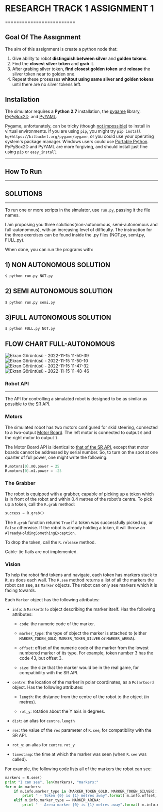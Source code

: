 # RESEARCH TRACK 1  ASSIGNMENT 1
=========================

## Goal Of The Assıgnment

The aim of this assignment is create a python node that: 

1. Give ability to robot **distinguish between silver** and **golden tokens**.
2. Find the **closest silver token** and **grab** it.
3. After grabing silver token, **find closest golden token** and **release** the silver token near to golden one.
4. Repeat these prosesses **whitout using same silver and golden tokens** until there are no silver tokens left.


## Installation

The simulator requires a **Python 2.7** installation, the [pygame](http://pygame.org/) library, [PyPyBox2D](https://pypi.python.org/pypi/pypybox2d/2.1-r331), and [PyYAML](https://pypi.python.org/pypi/PyYAML/).

Pygame, unfortunately, can be tricky (though [not impossible](http://askubuntu.com/q/312767)) to install in virtual environments. If you are using `pip`, you might try `pip install hg+https://bitbucket.org/pygame/pygame`, or you could use your operating system's package manager. Windows users could use [Portable Python](http://portablepython.com/). PyPyBox2D and PyYAML are more forgiving, and should install just fine using `pip` or `easy_install`.

---------------------------------

## How To Run

---------------------------






## SOLUTIONS 
-----------------------------

To run one or more scripts in the simulator, use `run.py`, passing it the file names. 

I am proposing you three solutions(non-autonomous, semi-autonomous and full-autonomous), with an increasing level of difficulty.
The instruction for the three exercises can be found inside the .py files (NOT.py, semi.py, FULL.py).

When done, you can run the programs with:

## 1) NON AUTONOMOUS SOLUTION

```bash
$ python run.py NOT.py
```
## 2) SEMI AUTONOMOUS SOLUTION
```bash
$ python run.py semi.py
```
## 3)FULL AUTONOMOUS SOLUTION

```bash
$ python FULL.py NOT.py
```
## FLOW CHART FULL-AUTONOMOUS

![Ekran Görüntüsü - 2022-11-15 11-50-39](https://user-images.githubusercontent.com/117012520/201902114-55ff5ecb-5398-48e1-a9e5-1c3c8627db7c.png)
![Ekran Görüntüsü - 2022-11-15 11-50-10](https://user-images.githubusercontent.com/117012520/201902122-87af2adc-5e84-4b44-afb8-71c7a1292f28.png)
![Ekran Görüntüsü - 2022-11-15 11-47-32](https://user-images.githubusercontent.com/117012520/201902137-189651ee-0d67-4424-9af2-ea4c32dfd821.png)
![Ekran Görüntüsü - 2022-11-15 11-48-46](https://user-images.githubusercontent.com/117012520/201902143-391aa100-951a-41f4-8305-c6d2640ce4bc.png)




### Robot API

---------



The API for controlling a simulated robot is designed to be as similar as possible to the [SR API][sr-api].



### Motors ###



The simulated robot has two motors configured for skid steering, connected to a two-output [Motor Board](https://studentrobotics.org/docs/kit/motor_board). The left motor is connected to output `0` and the right motor to output `1`.



The Motor Board API is identical to [that of the SR API](https://studentrobotics.org/docs/programming/sr/motors/), except that motor boards cannot be addressed by serial number. So, to turn on the spot at one quarter of full power, one might write the following:



```python
R.motors[0].m0.power = 25
R.motors[0].m1.power = -25
```



### The Grabber ###



The robot is equipped with a grabber, capable of picking up a token which is in front of the robot and within 0.4 metres of the robot's centre. To pick up a token, call the `R.grab` method:



```python
success = R.grab()
```



The `R.grab` function returns `True` if a token was successfully picked up, or `False` otherwise. If the robot is already holding a token, it will throw an `AlreadyHoldingSomethingException`.



To drop the token, call the `R.release` method.



Cable-tie flails are not implemented.



### Vision ###



To help the robot find tokens and navigate, each token has markers stuck to it, as does each wall. The `R.see` method returns a list of all the markers the robot can see, as `Marker` objects. The robot can only see markers which it is facing towards.



Each `Marker` object has the following attributes:



* `info`: a `MarkerInfo` object describing the marker itself. Has the following attributes:

  * `code`: the numeric code of the marker.

  * `marker_type`: the type of object the marker is attached to (either `MARKER_TOKEN_GOLD`, `MARKER_TOKEN_SILVER` or `MARKER_ARENA`).

  * `offset`: offset of the numeric code of the marker from the lowest numbered marker of its type. For example, token number 3 has the code 43, but offset 3.

  * `size`: the size that the marker would be in the real game, for compatibility with the SR API.

* `centre`: the location of the marker in polar coordinates, as a `PolarCoord` object. Has the following attributes:

  * `length`: the distance from the centre of the robot to the object (in metres).

  * `rot_y`: rotation about the Y axis in degrees.

* `dist`: an alias for `centre.length`

* `res`: the value of the `res` parameter of `R.see`, for compatibility with the SR API.

* `rot_y`: an alias for `centre.rot_y`

* `timestamp`: the time at which the marker was seen (when `R.see` was called).



For example, the following code lists all of the markers the robot can see:



```python
markers = R.see()
print "I can see", len(markers), "markers:"
for m in markers:
    if m.info.marker_type in (MARKER_TOKEN_GOLD, MARKER_TOKEN_SILVER):
        print " - Token {0} is {1} metres away".format( m.info.offset, m.dist )
    elif m.info.marker_type == MARKER_ARENA:
        print " - Arena marker {0} is {1} metres away".format( m.info.offset, m.dist )
```



[sr-api]: https://studentrobotics.org/docs/programming/sr/
